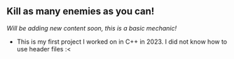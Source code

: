## Kill as many enemies as you can!

*Will be adding new content soon, this is a basic mechanic!*

- This is my first project I worked on in C++ in 2023. I did not know how to use header files :<
